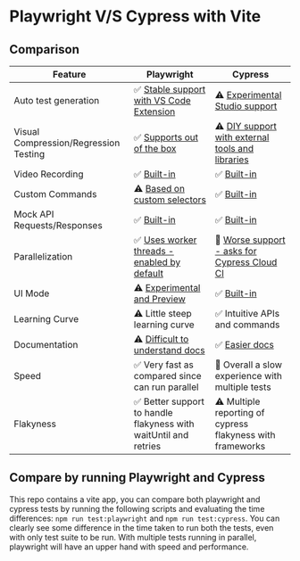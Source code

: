 # Playwright V/S Cypress with Vite

## Comparison

| Feature | Playwright | Cypress |
| --- | --- | --- |
| Auto test generation | ✅ [Stable support with VS Code Extension](https://playwright.dev/docs/codegen#recording-a-test) | ⚠️ [Experimental Studio support](https://docs.cypress.io/guides/references/cypress-studio) |
| Visual Compression/Regression Testing | ✅ [Supports out of the box](https://playwright.dev/docs/test-snapshots) | ⚠️ [DIY support with external tools and libraries](https://docs.cypress.io/guides/tooling/visual-testing#Do-It-Yourself) |
| Video Recording | ✅ [Built-in](https://playwright.dev/docs/videos) | ✅ [Built-in](https://docs.cypress.io/guides/guides/screenshots-and-videos#Videos) |
| Custom Commands | ⚠️ [Based on custom selectors](https://playwright.dev/docs/extensibility) | ✅ [Built-in](https://docs.cypress.io/api/cypress-api/custom-commands) |
| Mock API Requests/Responses | ✅ [Built-in](https://playwright.dev/docs/mock) | ✅ [Built-in](https://docs.cypress.io/api/cypress-api/custom-commands) |
| Parallelization | ✅ [Uses worker threads - enabled by default](https://playwright.dev/docs/test-parallel) | 🛑 [Worse support - asks for Cypress Cloud CI](https://docs.cypress.io/guides/guides/parallelization) |
| UI Mode | ⚠️ [Experimental and Preview](https://playwright.dev/docs/release-notes#introducing-ui-mode-preview) | ✅ [Built-in](https://docs.cypress.io/guides/getting-started/opening-the-app) |
| Learning Curve | ⚠️ Little steep learning curve | ✅ Intuitive APIs and commands |
| Documentation | ⚠️ [Difficult to understand docs](https://playwright.dev/docs/intro) | ✅ [Easier docs](https://docs.cypress.io/guides/overview/why-cypress) |
| Speed | ✅ Very fast as compared since can run parallel | 🛑 Overall a slow experience with multiple tests |
| Flakyness | ✅ Better support to handle flakyness with waitUntil and retries | ⚠️ Multiple reporting of cypress flakyness with frameworks |

## Compare by running Playwright and Cypress

This repo contains a vite app, you can compare both playwright and cypress tests by running the following scripts and evaluating the time differences: `npm run test:playwright` and `npm run test:cypress`. You can clearly see some difference in the time taken to run both the tests, even with only test suite to be run. With multiple tests running in parallel, playwright will have an upper hand with speed and performance.
